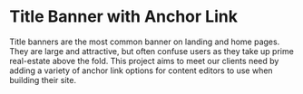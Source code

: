 # Title Banner with Anchor Link

Title banners are the most common banner on landing and home pages. They are large and attractive, but often confuse users as they take up prime real-estate above the fold. This project aims to meet our clients need by adding a variety of anchor link options for content editors to use when building their site.
